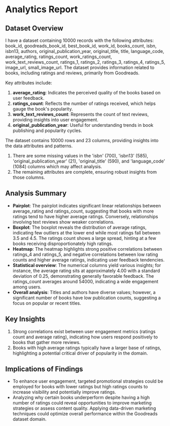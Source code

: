 
# Analytics Report
## Dataset Overview
I have a dataset containing 10000 records with the following attributes: book_id, goodreads_book_id, best_book_id, work_id, books_count, isbn, isbn13, authors, original_publication_year, original_title, title, language_code, average_rating, ratings_count, work_ratings_count, work_text_reviews_count, ratings_1, ratings_2, ratings_3, ratings_4, ratings_5, image_url, small_image_url. The dataset provides information related to books, including ratings and reviews, primarily from Goodreads.

Key attributes include:
1. **average_rating**: Indicates the perceived quality of the books based on user feedback.
2. **ratings_count**: Reflects the number of ratings received, which helps gauge the book's popularity.
3. **work_text_reviews_count**: Represents the count of text reviews, providing insights into user engagement.
4. **original_publication_year**: Useful for understanding trends in book publishing and popularity cycles.

The dataset contains 10000 rows and 23 columns, providing insights into the data attributes and patterns.
1. There are some missing values in the 'isbn' (700), 'isbn13' (585), 'original_publication_year' (21), 'original_title' (590), and 'language_code' (1084) columns which may affect analysis.
2. The remaining attributes are complete, ensuring robust insights from those columns.

## Analysis Summary
- **Pairplot**: The pairplot indicates significant linear relationships between average_rating and ratings_count, suggesting that books with more ratings tend to have higher average ratings. Conversely, relationships involving text reviews show weaker correlations.
- **Boxplot**: The boxplot reveals the distribution of average ratings, indicating few outliers at the lower end while most ratings fall between 3.5 and 4.5. The ratings count shows a large spread, hinting at a few books receiving disproportionately high ratings.
- **Heatmap**: The heatmap highlights strong positive correlations between ratings_4 and ratings_5, and negative correlations between low rating counts and higher average ratings, indicating user feedback tendencies.
- **Statistical overview**: The numerical columns yield various insights; for instance, the average rating sits at approximately 4.00 with a standard deviation of 0.25, demonstrating generally favorable feedback. The ratings_count averages around 54000, indicating a wide engagement among users.
- **Overall analysis**: Titles and authors have diverse values; however, a significant number of books have low publication counts, suggesting a focus on popular or recent titles.

## Key Insights
1. Strong correlations exist between user engagement metrics (ratings count and average rating), indicating how users respond positively to books that gather more reviews. 
2. Books with high average ratings typically have a larger base of ratings, highlighting a potential critical driver of popularity in the domain.

## Implications of Findings
- To enhance user engagement, targeted promotional strategies could be employed for books with lower ratings but high ratings counts to increase visibility and potentially improve ratings.
- Analyzing why certain books underperform despite having a high number of ratings could reveal opportunities to improve marketing strategies or assess content quality. Applying data-driven marketing techniques could optimize overall performance within the Goodreads dataset domain.
